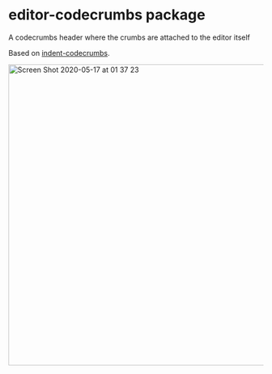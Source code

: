 # editor-codecrumbs package

A codecrumbs header where the crumbs are attached to the editor itself

Based on [indent-codecrumbs](https://atom.io/packages/atom-indent-codecrumbs).

<img width="595" alt="Screen Shot 2020-05-17 at 01 37 23" src="https://user-images.githubusercontent.com/5591891/82138849-cf9f1800-97e0-11ea-9b28-3e50297544a1.png">
